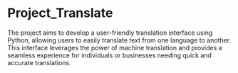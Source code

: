 # Project_Translate
The project aims to develop a user-friendly translation interface using Python, allowing users to easily translate text from one language to another. This interface leverages the power of machine translation and provides a seamless experience for individuals or businesses needing quick and accurate translations.
